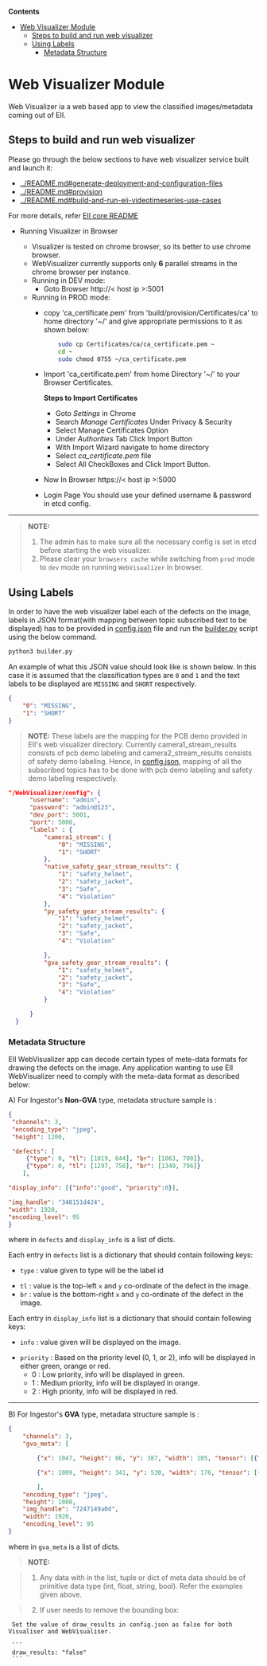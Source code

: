 **Contents**

- [Web Visualizer Module](#web-visualizer-module)
  - [Steps to build and run web visualizer](#steps-to-build-and-run-web-visualizer)
  - [Using Labels](#using-labels)
    - [Metadata Structure](#metadata-structure)

# Web Visualizer Module

Web Visualizer ia a web based app to view the classified images/metadata coming out of EII.

## Steps to build and run web visualizer

Please go through the below sections to have web visualizer service built and launch it:

- [../README.md#generate-deployment-and-configuration-files](https://github.com/open-edge-insights/eii-core/blob/master/README.md#generate-deployment-and-configuration-files)
- [../README.md#provision](https://github.com/open-edge-insights/eii-core/blob/master/README.md#provision)
- [../README.md#build-and-run-eii-videotimeseries-use-cases](https://github.com/open-edge-insights/eii-core/blob/master/README.md#build-and-run-eii-videotimeseries-use-cases)

For more details, refer [EII core README](https://github.com/open-edge-insights/eii-core/blob/master/README.md)

- Running Visualizer in Browser

  - Visualizer is tested on chrome browser, so its better to use chrome browser.
  - WebVisualizer currently supports only **6** parallel streams in the chrome
    browser per instance.
  - Running in DEV mode:
    - Goto Browser
        http://< host ip >:5001
  - Running in PROD mode:
    - copy 'ca_certificate.pem' from 'build/provision/Certificates/ca' to home
      directory '~/' and give appropriate permissions to it as shown below:

      ```sh
          sudo cp Certificates/ca/ca_certificate.pem ~
          cd ~
          sudo chmod 0755 ~/ca_certificate.pem
      ```

    - Import 'ca_certificate.pem' from home Directory '~/' to your Browser
      Certificates.

      **Steps to Import Certificates**
      - Goto *Settings* in Chrome
      - Search *Manage Certificates* Under Privacy & Security
      - Select Manage Certificates Option
      - Under *Authorities* Tab Click Import Button
      - With Import Wizard navigate to home directory
      - Select *ca_certificate.pem* file
      - Select All CheckBoxes and Click Import Button.

    - Now In Browser
        https://< host ip >:5000

    - Login Page
        You should use your defined username & password in etcd config.

-----
>**NOTE:**
>
> 1. The admin has to make sure all the necessary config is set in etcd before starting the web visualizer.
> 2. Please clear your `browsers cache` while switching from `prod` mode to `dev` mode on running
`WebVisualizer` in browser.

## Using Labels

  In order to have the web visualizer label each of the defects on the image, labels in JSON format(with mapping between topic subscribed text to be displayed) has to be provided in [config.json](./config.json) file and run the [builder.py](https://github.com/open-edge-insights/eii-core/blob/master/build/builder.py) script using the below command.

  ```sh
  python3 builder.py
  ```

  An example of what this JSON value should look like is shown below. In this case
  it is assumed that the classification types are `0` and `1` and the text labels
  to be displayed are `MISSING` and `SHORT` respectively.

  ```json
  {
      "0": "MISSING",
      "1": "SHORT"
  }
  ```

  > **NOTE:** These labels are the mapping for the PCB demo provided in EII's web visualizer directory. Currently camera1_stream_results consists of pcb demo labeling and camera2_stream_results consists of safety demo labeling.
  Hence, in [config.json](./config.json), mapping of all the subscribed topics has to be done with pcb demo labeling and safety demo labeling respectively.

  ```json
"/WebVisualizer/config": {
        "username": "admin",
        "password": "admin@123",
        "dev_port": 5001,
        "port": 5000,
        "labels" : {
            "camera1_stream": {
                "0": "MISSING",
                "1": "SHORT"
            },
            "native_safety_gear_stream_results": {
                "1": "safety_helmet",
                "2": "safety_jacket",
                "3": "Safe",
                "4": "Violation"
            },
            "py_safety_gear_stream_results": {
                "1": "safety_helmet",
                "2": "safety_jacket",
                "3": "Safe",
                "4": "Violation"

            },
            "gva_safety_gear_stream_results": {
                "1": "safety_helmet",
                "2": "safety_jacket",
                "3": "Safe",
                "4": "Violation"
            }

        }
    }
```

### Metadata Structure

EII WebVisualizer app can decode certain types of mete-data formats for drawing the defects on the image.
Any application wanting to use EII WebVisualizer need to comply with the meta-data format as described below:

A) For Ingestor's **Non-GVA** type, metadata structure sample is :

```json
{
 "channels": 3,
 "encoding_type": "jpeg",
 "height": 1200,

 "defects": [
     {"type": 0, "tl": [1019, 644], "br": [1063, 700]},
     {"type": 0, "tl": [1297, 758], "br": [1349, 796]}
    ],

"display_info": [{"info":"good", "priority":0}],

"img_handle": "348151d424",
"width": 1920,
"encoding_level": 95
}
```

where in `defects` and `display_info` is a list of dicts.

Each entry in `defects` list is a dictionary that should contain following keys:

* `type` : value given to type will be the label id
- `tl` : value is the top-left `x` and `y` co-ordinate of the defect in the image.
- `br` : value is the bottom-right `x` and `y` co-ordinate of the defect in the image.

Each entry in `display_info` list is a dictionary that should contain following keys:

* `info` : value given will be displayed on the image.
- `priority` : Based on the priority level (0, 1, or 2), info will be displayed in either green, orange or red.
  - 0 : Low priority, info will be displayed in green.
  - 1 : Medium priority, info will be displayed in orange.
  - 2 : High priority, info will be displayed in red.

----
B) For Ingestor's **GVA** type, metadata structure sample is :

```json
{
    "channels": 3,
    "gva_meta": [

        {"x": 1047, "height": 86, "y": 387, "width": 105, "tensor": [{"label": "", "label_id": 1, "confidence":0.8094226121902466, "attribute":"detection"}]},

        {"x": 1009, "height": 341, "y": 530, "width": 176, "tensor": [{"label": "", "label_id": 2, "confidence": 0.9699158668518066, "attribute": "detection"}]}

        ],
    "encoding_type": "jpeg",
    "height": 1080,
    "img_handle": "7247149a0d",
    "width": 1920,
    "encoding_level": 95
}

```

where in `gva_meta` is a list of dicts.

>**NOTE:**

> 1. Any data with in the list, tuple or dict of meta data should be of primitive data type (int, float, string, bool). Refer the examples given above.

> 2. If user needs to remove the bounding box:

     Set the value of draw_results in config.json as false for both Visualiser and WebVisualiser.

     ```
     draw_results: "false"
     ```
